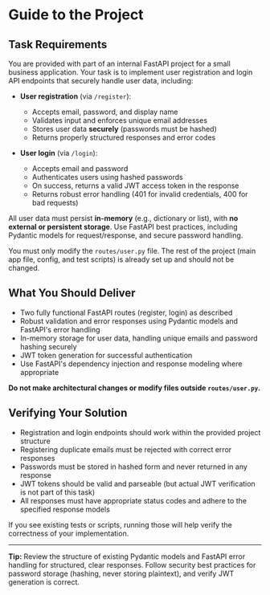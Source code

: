 # Guide to the Project

## Task Requirements
You are provided with part of an internal FastAPI project for a small business application. Your task is to implement user registration and login API endpoints that securely handle user data, including:

- **User registration** (via `/register`):
  - Accepts email, password, and display name
  - Validates input and enforces unique email addresses
  - Stores user data **securely** (passwords must be hashed)
  - Returns properly structured responses and error codes

- **User login** (via `/login`):
  - Accepts email and password
  - Authenticates users using hashed passwords
  - On success, returns a valid JWT access token in the response
  - Returns robust error handling (401 for invalid credentials, 400 for bad requests)

All user data must persist **in-memory** (e.g., dictionary or list), with **no external or persistent storage**. Use FastAPI best practices, including Pydantic models for request/response, and secure password handling.

You must only modify the `routes/user.py` file. The rest of the project (main app file, config, and test scripts) is already set up and should not be changed.

## What You Should Deliver
- Two fully functional FastAPI routes (register, login) as described
- Robust validation and error responses using Pydantic models and FastAPI's error handling
- In-memory storage for user data, handling unique emails and password hashing securely
- JWT token generation for successful authentication
- Use FastAPI's dependency injection and response modeling where appropriate

**Do not make architectural changes or modify files outside `routes/user.py`.**

## Verifying Your Solution
- Registration and login endpoints should work within the provided project structure
- Registering duplicate emails must be rejected with correct error responses
- Passwords must be stored in hashed form and never returned in any response
- JWT tokens should be valid and parseable (but actual JWT verification is not part of this task)
- All responses must have appropriate status codes and adhere to the specified response models

If you see existing tests or scripts, running those will help verify the correctness of your implementation.

---

**Tip:** Review the structure of existing Pydantic models and FastAPI error handling for structured, clear responses. Follow security best practices for password storage (hashing, never storing plaintext), and verify JWT generation is correct.